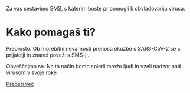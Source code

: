 Za vas sestavimo SMS, s katerim boste pripomogli k obvladovanju virusa.

# Kako pomagaš ti?

Preprosto. Ob morebitni nevarnosti prenosa okužbe s SARS-CoV-2 se s prijatelji in znanci poveži s SMS-ji.

Obveščajmo se. Na ta način bomo spletli mrežo ljudi in vzeli nadzor nad virusom v svoje roke.

[Preberi več](https://medium.com/sledilnik/spark-prekinimo-verige-prenosov-9c2008e357cc)
